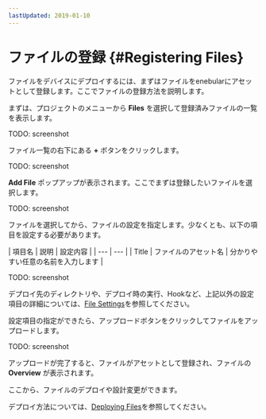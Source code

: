 ```yaml
---
lastUpdated: 2019-01-10
---
```


# ファイルの登録 {#Registering Files}

ファイルをデバイスにデプロイするには、まずはファイルをenebularにアセットとして登録します。ここでファイルの登録方法を説明します。

まずは、プロジェクトのメニューから **Files** を選択して登録済みファイルの一覧を表示します。

TODO: screenshot

ファイル一覧の右下にある **+** ボタンをクリックします。

TODO: screenshot

**Add File** ポップアップが表示されます。ここでまずは登録したいファイルを選択します。

TODO: screenshot

ファイルを選択してから、ファイルの設定を指定します。少なくとも、以下の項目を設定する必要があります。

| 項目名 | 説明 | 設定内容 |
| --- | --- |
| Title | ファイルのアセット名 | 分かりやすい任意の名前を入力します |

TODO: screenshot

デプロイ先のディレクトリや、デプロイ時の実行、Hookなど、上記以外の設定項目の詳細については、[File Settings](FileSettings.md)を参照してください。

設定項目の指定ができたら、アップロードボタンをクリックしてファイルをアップロードします。

TODO: screenshot

アップロードが完了すると、ファイルがアセットとして登録され、ファイルの **Overview** が表示されます。

ここから、ファイルのデプロイや設計変更ができます。

デプロイ方法については、[Deploying Files](DeployFile.md)を参照してください。
